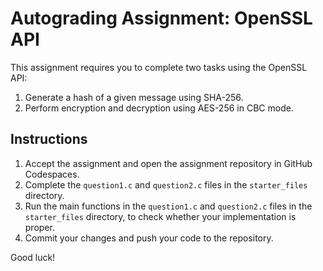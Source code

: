 # Autograding Assignment: OpenSSL API

This assignment requires you to complete two tasks using the OpenSSL API:

1. Generate a hash of a given message using SHA-256.
2. Perform encryption and decryption using AES-256 in CBC mode.

## Instructions

1. Accept the assignment and open the assignment repository in GitHub Codespaces.
2. Complete the `question1.c` and `question2.c` files in the `starter_files` directory.
3. Run the main functions in the `question1.c` and `question2.c` files in the `starter_files` directory, to check whether your implementation is proper.
4. Commit your changes and push your code to the repository.

Good luck!
